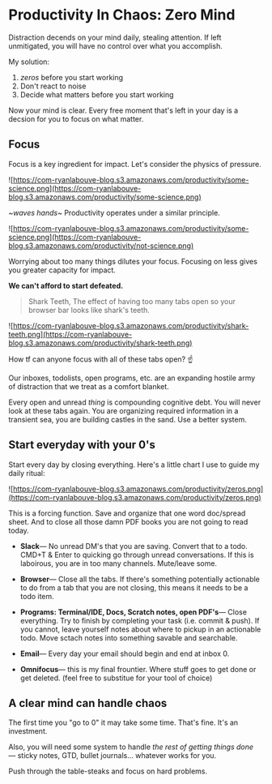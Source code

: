 # Productivity In Chaos: Zero Mind

Distraction decends on your mind daily, stealing attention. If left unmitigated, you will have no control over what you accomplish.

My solution:

1.  _zeros_ before you start working
2.  Don't react to noise
3.  Decide what matters before you start working

Now your mind is clear. Every free moment that's left in your day is a decsion for you to focus on what matter.

## Focus

Focus is a key ingredient for impact. Let's consider the physics of pressure.

![https://com-ryanlabouve-blog.s3.amazonaws.com/productivity/some-science.png](https://com-ryanlabouve-blog.s3.amazonaws.com/productivity/some-science.png)

_~waves hands~_ Productivity operates under a similar principle.

![https://com-ryanlabouve-blog.s3.amazonaws.com/productivity/some-science.png](https://com-ryanlabouve-blog.s3.amazonaws.com/productivity/not-science.png)

Worrying about too many things dilutes your focus. Focusing on less gives you greater capacity for impact.

**We can't afford to start defeated.**

> Shark Teeth, The effect of having too many tabs open so your browser bar looks like shark's teeth.

![https://com-ryanlabouve-blog.s3.amazonaws.com/productivity/shark-teeth.png](https://com-ryanlabouve-blog.s3.amazonaws.com/productivity/shark-teeth.png)

How tf can anyone focus with all of these tabs open? ☝️

Our inboxes, todolists, open programs, etc. are an expanding hostile army of distraction that we treat as a comfort blanket.

Every open and unread _thing_  is compounding cognitive debt. You will never look at these tabs again. You are organizing required information in a transient sea, you are building castles in the sand. Use a better system.

## Start everyday with your 0's

Start every day by closing everything. Here's a little chart I use to guide my daily ritual: 

![https://com-ryanlabouve-blog.s3.amazonaws.com/productivity/zeros.png](https://com-ryanlabouve-blog.s3.amazonaws.com/productivity/zeros.png)

This is a forcing function. Save and organize that one word doc/spread sheet. And to close all those damn PDF books you are not going to read today.

* **Slack**— No unread DM's that you are saving. Convert that to a todo. CMD+T & Enter to quicking go through unread conversations. If this is laboirous, you are in too many channels. Mute/leave some.

* **Browser**— Close all the tabs. If there's something potentially actionable to do from a tab that you are not closing, this means it needs to be a todo item.

* **Programs: Terminal/IDE, Docs, Scratch notes, open PDF's**— Close everything. Try to finish by completing your task (i.e. commit & push). If you cannot, leave yourself notes about where to pickup in an actionable todo. Move sctach notes into something savable and searchable. 

* **Email**— Every day your email should begin and end at inbox 0.

* **Omnifocus**— this is my final frountier. Where stuff goes to get done or get deleted. (feel free to substitue for your tool of choice)

## A clear mind can handle chaos

The first time you "go to 0" it may take some time. That's fine. It's an investment. 

Also, you will need some system to handle _the rest of getting things done_— sticky notes, GTD, bullet journals... whatever works for you.

Push through the table-steaks and focus on hard problems.